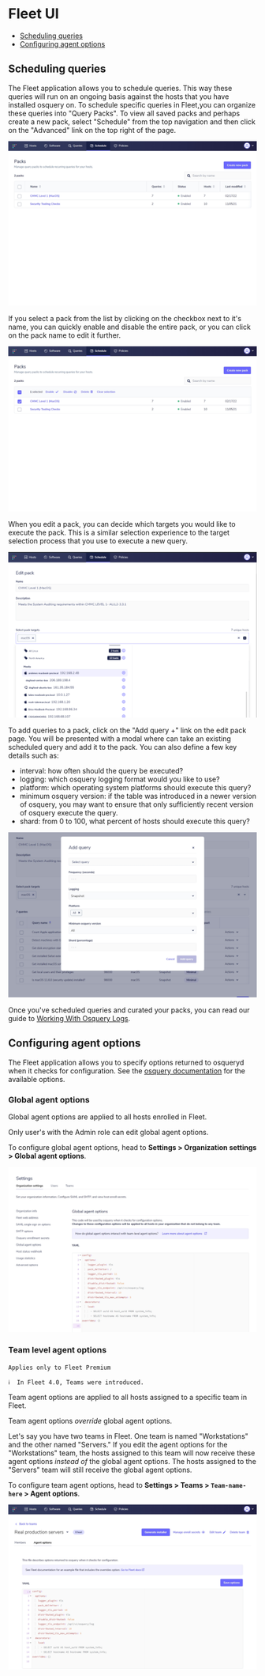 # Fleet UI
- [Scheduling queries](#scheduling-queries)
- [Configuring agent options](#configuring-agent-options)

## Scheduling queries

The Fleet application allows you to schedule queries. This way these queries will run on an ongoing basis against the hosts that you have installed osquery on. To schedule specific queries in Fleet,you can organize these queries into "Query Packs". To view all saved packs and perhaps create a new pack, select "Schedule" from the top navigation and then click on the "Advanced" link on the top right of the page.

![Manage Packs](https://raw.githubusercontent.com/fleetdm/fleet/main/docs/images/manage-packs.png)

If you select a pack from the list by clicking on the checkbox next to it's name, you can quickly enable and disable the entire pack, or you can click on the pack name to edit it further.

![Manage Packs With Pack Selected](https://raw.githubusercontent.com/fleetdm/fleet/main/docs/images/manage-packs-with-pack-selected.png)

When you edit a pack, you can decide which targets you would like to execute the pack. This is a similar selection experience to the target selection process that you use to execute a new query.

![Edit Pack Targets](https://raw.githubusercontent.com/fleetdm/fleet/main/docs/images/edit-pack-targets.png)

To add queries to a pack, click on the "Add query +" link on the edit pack page. You will be presented with a modal where can take an existing scheduled query and add it to the pack. You can also define a few key details such as:

- interval: how often should the query be executed?
- logging: which osquery logging format would you like to use?
- platform: which operating system platforms should execute this query?
- minimum osquery version: if the table was introduced in a newer version of osquery, you may want to ensure that only sufficiently recent version of osquery execute the query.
- shard: from 0 to 100, what percent of hosts should execute this query?

![Schedule Query Modal](https://raw.githubusercontent.com/fleetdm/fleet/main/docs/images/schedule-query-modal.png)


Once you've scheduled queries and curated your packs, you can read our guide to [Working With Osquery Logs](../Using-Fleet/Osquery-logs.md).

## Configuring agent options

The Fleet application allows you to specify options returned to osqueryd when it checks for configuration. See the [osquery documentation](https://osquery.readthedocs.io/en/stable/deployment/configuration/#options) for the available options.

### Global agent options

Global agent options are applied to all hosts enrolled in Fleet.

Only user's with the Admin role can edit global agent options.

To configure global agent options, head to **Settings > Organization settings > Global agent options**.

![Global agent options](https://raw.githubusercontent.com/fleetdm/fleet/main/docs/images/global-agent-options.png)

### Team level agent options

`Applies only to Fleet Premium`

```
ℹ️  In Fleet 4.0, Teams were introduced.
```

Team agent options are applied to all hosts assigned to a specific team in Fleet.

Team agent options *override* global agent options.

Let's say you have two teams in Fleet. One team is named "Workstations" and the other named "Servers." If you edit the agent options for the "Workstations" team, the hosts assigned to this team will now receive these agent options *instead of* the global agent options. The hosts assigned to the "Servers" team will still receive the global agent options.

To configure team agent options, head to **Settings > Teams > `Team-name-here` > Agent options**.

![Team agent options](https://raw.githubusercontent.com/fleetdm/fleet/main/docs/images/team-agent-options.png)

<meta name="title" value="Fleet UI">

<meta name="pageOrderInSection" value="200">

